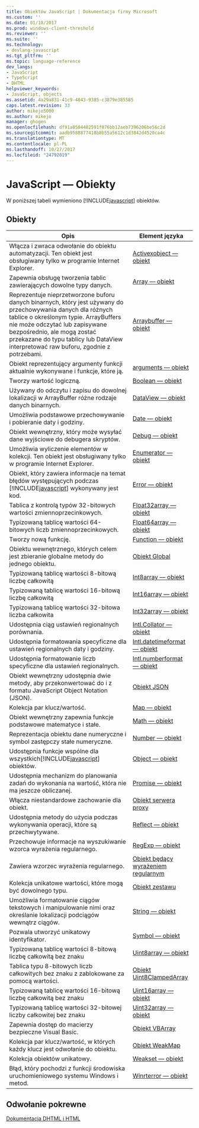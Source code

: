 ```yaml
---
title: Obiektów JavaScript | Dokumentacja firmy Microsoft
ms.custom: ''
ms.date: 01/18/2017
ms.prod: windows-client-threshold
ms.reviewer: ''
ms.suite: ''
ms.technology:
- devlang-javascript
ms.tgt_pltfrm: ''
ms.topic: language-reference
dev_langs:
- JavaScript
- TypeScript
- DHTML
helpviewer_keywords:
- JavaScript, objects
ms.assetid: 4a29a831-41c9-4843-9385-c3879e385585
caps.latest.revision: 33
author: mikejo5000
ms.author: mikejo
manager: ghogen
ms.openlocfilehash: df91a0504482591f076bb12aeb7396206be56c2d
ms.sourcegitcommit: aadb9588877418b8b55a5612c1d3842d4520ca4c
ms.translationtype: MT
ms.contentlocale: pl-PL
ms.lasthandoff: 10/27/2017
ms.locfileid: "24792019"
---
```

# <a name="javascript-objects"></a>JavaScript — Obiekty
W poniższej tabeli wymieniono [!INCLUDE[javascript](../../javascript/includes/javascript-md.md)] obiektów.  
  
## <a name="objects"></a>Obiekty  
  
|Opis|Element języka|  
|-----------------|----------------------|  
|Włącza i zwraca odwołanie do obiektu automatyzacji. Ten obiekt jest obsługiwany tylko w programie Internet Explorer.|[Activexobject — obiekt](../../javascript/reference/activexobject-object-javascript.md)|  
|Zapewnia obsługę tworzenia tablic zawierających dowolne typy danych.|[Array — obiekt](../../javascript/reference/array-object-javascript.md)|  
|Reprezentuje nieprzetworzone buforu danych binarnych, który jest używany do przechowywania danych dla różnych tablice o określonym typie. ArrayBuffers nie może odczytać lub zapisywane bezpośrednio, ale mogą zostać przekazane do typu tablicy lub DataView interpretować raw buforu, zgodnie z potrzebami.|[Arraybuffer — obiekt](../../javascript/reference/arraybuffer-object.md)|  
|Obiekt reprezentujący argumenty funkcji aktualnie wykonywane i funkcje, które ją.|[arguments — obiekt](../../javascript/reference/arguments-object-javascript.md)|  
|Tworzy wartość logiczną.|[Boolean — obiekt](../../javascript/reference/boolean-object-javascript.md)|  
|Używany do odczytu i zapisu do dowolnej lokalizacji w ArrayBuffer różne rodzaje danych binarnych.|[DataView — obiekt](../../javascript/reference/dataview-object.md)|  
|Umożliwia podstawowe przechowywanie i pobieranie daty i godziny.|[Date — obiekt](../../javascript/reference/date-object-javascript.md)|  
|Obiekt wewnętrzny, który może wysyłać dane wyjściowe do debugera skryptów.|[Debug — obiekt](../../javascript/reference/debug-object-javascript.md)|  
|Umożliwia wyliczenie elementów w kolekcji. Ten obiekt jest obsługiwany tylko w programie Internet Explorer.|[Enumerator — obiekt](../../javascript/reference/enumerator-object-javascript.md)|  
|Obiekt, który zawiera informacje na temat błędów występujących podczas [!INCLUDE[javascript](../../javascript/includes/javascript-md.md)] wykonywany jest kod.|[Error — obiekt](../../javascript/reference/error-object-javascript.md)|  
|Tablica z kontrolą typów 32-bitowych wartości zmiennoprzecinkowych.|[Float32array — obiekt](../../javascript/reference/float32array-object.md)|  
|Typizowaną tablicę wartości 64-bitowych liczb zmiennoprzecinkowych.|[Float64array — obiekt](../../javascript/reference/float64array-object.md)|  
|Tworzy nową funkcję.|[Function — obiekt](../../javascript/reference/function-object-javascript.md)|  
|Obiektu wewnętrznego, których celem jest zbieranie globalne metody do jednego obiektu.|[Obiekt Global](../../javascript/reference/global-object-javascript.md)|  
|Typizowaną tablicę wartości 8-bitową liczbę całkowitą|[Int8array — obiekt](../../javascript/reference/int8array-object.md)|  
|Typizowaną tablicę wartości 16-bitową liczbę całkowitą|[Int16array — obiekt](../../javascript/reference/int16array-object.md)|  
|Typizowaną tablicę wartości 32-bitowa liczba całkowita|[Int32array — obiekt](../../javascript/reference/int32array-object.md)|  
|Udostępnia ciąg ustawień regionalnych porównania.|[Intl.Collator — obiekt](../../javascript/reference/intl-collator-object-javascript.md)|  
|Udostępnia formatowania specyficzne dla ustawień regionalnych daty i godziny.|[Intl.datetimeformat — obiekt](../../javascript/reference/intl-datetimeformat-object-javascript.md)|  
|Udostępnia formatowanie liczb specyficzne dla ustawień regionalnych.|[Intl.numberformat — obiekt](../../javascript/reference/intl-numberformat-object-javascript.md)|  
|Obiekt wewnętrzny udostępnia dwie metody, aby przekonwertować do i z formatu JavaScript Object Notation (JSON).|[Obiekt JSON](../../javascript/reference/json-object-javascript.md)|  
|Kolekcja par klucz/wartość.|[Map — obiekt](../../javascript/reference/map-object-javascript.md)|  
|Obiekt wewnętrzny zapewnia funkcje podstawowe matematyce i stałe.|[Math — obiekt](../../javascript/reference/math-object-javascript.md)|  
|Reprezentacja obiektu dane numeryczne i symbol zastępczy stałe numeryczne.|[Number — obiekt](../../javascript/reference/number-object-javascript.md)|  
|Udostępnia funkcje wspólne dla wszystkich[!INCLUDE[javascript](../../javascript/includes/javascript-md.md)] obiektów.|[Object — obiekt](../../javascript/reference/object-object-javascript.md)|  
|Udostępnia mechanizm do planowania zadań do wykonania na wartość, która nie ma jeszcze obliczanej.|[Promise — obiekt](../../javascript/reference/promise-object-javascript.md)|  
|Włącza niestandardowe zachowanie dla obiekt.|[Obiekt serwera proxy](../../javascript/reference/proxy-object-javascript.md)|  
|Udostępnia metody do użycia podczas wykonywania operacji, które są przechwytywane.|[Reflect — obiekt](../../javascript/reference/reflect-object-javascript.md)|  
|Przechowuje informacje na wyszukiwanie wzorca wyrażenia regularnego.|[RegExp — obiekt](../../javascript/reference/regexp-object-javascript.md)|  
|Zawiera wzorzec wyrażenia regularnego.|[Obiekt będący wyrażeniem regularnym](../../javascript/reference/regular-expression-object-javascript.md)|  
|Kolekcja unikatowe wartości, które mogą być dowolnego typu.|[Obiekt zestawu](../../javascript/reference/set-object-javascript.md)|  
|Umożliwia formatowanie ciągów tekstowych i manipulowanie nimi oraz określanie lokalizacji podciągów wewnątrz ciągów.|[String — obiekt](../../javascript/reference/string-object-javascript.md)|  
|Pozwala utworzyć unikatowy identyfikator.|[Symbol — obiekt](../../javascript/reference/symbol-object-javascript.md)|  
|Typizowaną tablicę wartości 8-bitową liczbę całkowitą bez znaku|[Uint8array — obiekt](../../javascript/reference/uint8array-object.md)|  
|Tablica typu 8-bitowych liczb całkowitych bez znaku z zablokowane za pomocą wartości.|[Obiekt Uint8ClampedArray](../../javascript/reference/uint8clampedarray-object-javascript.md)|  
|Typizowaną tablicę wartości 16-bitową liczbę całkowitą bez znaku|[Uint16array — obiekt](../../javascript/reference/uint16array-object.md)|  
|Typizowaną tablicę wartości 32-bitowej liczby całkowitej bez znaku|[Uint32array — obiekt](../../javascript/reference/uint32array-object.md)|  
|Zapewnia dostęp do macierzy bezpieczne Visual Basic.|[Obiekt VBArray](../../javascript/reference/vbarray-object-javascript.md)|  
|Kolekcja par klucz/wartość, w których każdy klucz jest odwołanie do obiektu.|[Obiekt WeakMap](../../javascript/reference/weakmap-object-javascript.md)|  
|Kolekcja obiektów unikatowy.|[Weakset — obiekt](../../javascript/reference/weakset-object-javascript.md)|  
|Błąd, który pochodzi z funkcji środowiska uruchomieniowego systemu Windows i metod.|[Winrterror — obiekt](../../javascript/reference/winrterror-object-javascript.md)|  
  
## <a name="related-reference"></a>Odwołanie pokrewne  
 [Dokumentacja DHTML i HTML](http://go.microsoft.com/fwlink/?LinkId=148095)